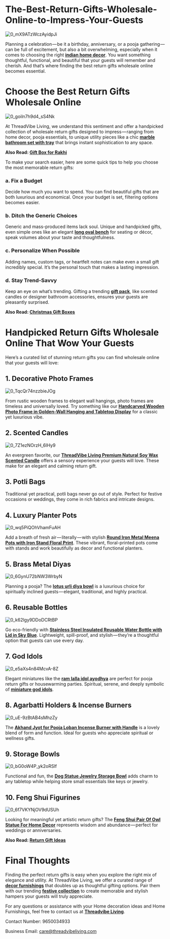 # The-Best-Return-Gifts-Wholesale-Online-to-Impress-Your-Guests
![0_mX9ATzWczAyidpJi](https://github.com/user-attachments/assets/a54e0f89-1fd3-4f72-b080-643c19056153)

Planning a celebration — be it a birthday, anniversary, or a pooja gathering — can be full of excitement, but also a bit overwhelming, especially when it comes to choosing the right **[indian home decor](https://threadvibeliving.com/collections/home-decor)**. You want something thoughtful, functional, and beautiful that your guests will remember and cherish. And that’s where finding the best return gifts wholesale online becomes essential.

#  Choose the Best Return Gifts Wholesale Online
![0_goiln7h9d4_sS4Nk](https://github.com/user-attachments/assets/087c34a8-498d-41ba-a94b-42b843bb5025)

At ThreadVibe Living, we understand this sentiment and offer a handpicked collection of wholesale return gifts designed to impress — ranging from home decor, pooja essentials, to unique utility pieces like a chic **[marble bathroom set with tray](https://threadvibeliving.com/products/marble-bathroom-set?_pos=1&_sid=3ea622759&_ss=r)** that brings instant sophistication to any space.

**Also Read: [Gift Box for Rakhi](https://threadvibeliving.com/blogs/news/premium-gift-boxes-to-prepare-for-raksha-bandhan-2024?srsltid=AfmBOoqcgN2FC7Q50tOTbhTLylpwkyxwtWP_CbogP9rkXM_N7li_873v)**

To make your search easier, here are some quick tips to help you choose the most memorable return gifts:

### a. Fix a Budget
 Decide how much you want to spend. You can find beautiful gifts that are both luxurious and economical. Once your budget is set, filtering options becomes easier.

### b. Ditch the Generic Choices
 Generic and mass-produced items lack soul. Unique and handpicked gifts, even simple ones like an elegant **[long oval bench](https://threadvibeliving.com/products/oval-bench?variant=48047219179825)** for seating or décor, speak volumes about your taste and thoughtfulness.

### c. Personalize When Possible
 Adding names, custom tags, or heartfelt notes can make even a small gift incredibly special. It’s the personal touch that makes a lasting impression.

### d. Stay Trend-Savvy
 Keep an eye on what’s trending. Gifting a trending **[gift pack](https://threadvibeliving.com/collections/gifting)**, like scented candles or designer bathroom accessories, ensures your guests are pleasantly surprised.

**Also Read: [Christmas Gift Boxes](https://threadvibeliving.com/blogs/news/unique-christmas-gift-boxes-for-holidays?srsltid=AfmBOooZW0CqT19iw6JvrnB11Qf9s2ewFXipEcFG15y4A-yKhY1CRKdl)**

# Handpicked Return Gifts Wholesale Online That Wow Your Guests
Here’s a curated list of stunning return gifts you can find wholesale online that your guests will love:

## 1. Decorative Photo Frames
![0_TqcQr74nzzbieJOg](https://github.com/user-attachments/assets/84b605bf-f4e9-4a75-86a8-be67684479e3)

From rustic wooden frames to elegant wall hangings, photo frames are timeless and universally loved. Try something like our **[Handcarved Wooden Photo Frame in Golden-Wall Hanging and Tabletop Display](https://threadvibeliving.com/products/wooden-hand-carved-photo-frame-for-wall-hanging-and-tabletops-display-golden)** for a classic yet luxurious vibe.

## 2. Scented Candles
![0_7Z1ezNOrzH_6lHy9](https://github.com/user-attachments/assets/6d9d6411-2725-4fad-9310-713ccf49e228)

An evergreen favorite, our **[ThreadVibe Living Premium Natural Soy Wax Scented Candle](https://threadvibeliving.com/products/threadvibe-living-premium-natural-soy-wax-scented-candle)** offers a sensory experience your guests will love. These make for an elegant and calming return gift.

## 3. Potli Bags
Traditional yet practical, potli bags never go out of style. Perfect for festive occasions or weddings, they come in rich fabrics and intricate designs.

## 4. Luxury Planter Pots
![0_wq5PiQOhVhamFuAH](https://github.com/user-attachments/assets/578593b4-020f-4f95-987c-b6e9a3e27904)

Add a breath of fresh air — literally — with stylish **[Round Iron Metal Meena Pots with Iron Stand Floral Print](https://threadvibeliving.com/products/iron-meena-metal-planter-pot-for-table-top-floral-print)**. These vibrant, floral-printed pots come with stands and work beautifully as decor and functional planters.

## 5. Brass Metal Diyas
![0_6GynU72bNW3WrbyN](https://github.com/user-attachments/assets/bbbcf113-1e54-47f6-a4fd-8c44009e573f)

Planning a pooja? The **[lotus urli diya bowl](https://threadvibeliving.com/products/lotus-urli-diya-2-layer-stand)** is a luxurious choice for spiritually inclined guests — elegant, traditional, and highly practical.

## 6. Reusable Bottles
![0_k62lgy9DDoDCRtBP](https://github.com/user-attachments/assets/c1a79705-2ff8-436f-8ff6-68fc2c319b09)

Go eco-friendly with **[Stainless Steel Insulated Reusable Water Bottle with Lid in Sky Blue](https://threadvibeliving.com/products/stainless-steel-insulated-reusable-water-bottle-with-lid-in-sky-blue)**. Lightweight, spill-proof, and stylish — they’re a thoughtful option that guests can use every day.

## 7. God Idols
![0_e5aXs4n84McvA-8Z](https://github.com/user-attachments/assets/1199eb57-7647-4dd5-aad5-33c1f48f7a60)

Elegant miniatures like the **[ram lalla idol ayodhya](https://threadvibeliving.com/products/ram-lalla-idol-miniature-sculpture)** are perfect for pooja return gifts or housewarming parties. Spiritual, serene, and deeply symbolic of **[miniature god idols](https://threadvibeliving.com/collections/idols-statues-mega-menu)**.

## 8. Agarbatti Holders & Incense Burners
![0_uE-9zBtAB4sMhzZy](https://github.com/user-attachments/assets/2a5ff761-3f05-4002-aea9-3c7721647aef)

The **[Akhand Jyot for Pooja Loban Incense Burner with Handle](https://threadvibeliving.com/products/akhand-jyot-for-pooja-loban-incense-burner-with-handle)** is a lovely blend of form and function. Ideal for guests who appreciate spiritual or wellness gifts.

## 9. Storage Bowls
![0_bG0oW4P_yk2oRSlf](https://github.com/user-attachments/assets/483bf1a5-e093-481f-9a29-cd4fee91ceee)

Functional and fun, the **[Dog Statue Jewelry Storage Bowl](https://threadvibeliving.com/products/geometric-dog-statue-jewelry-storage-bowl)** adds charm to any tabletop while helping store small essentials like keys or jewelry.

## 10. Feng Shui Figurines
![0_6f7VKYNjOV9dUSUh](https://github.com/user-attachments/assets/3bb94ccf-9056-4b1c-9f4b-61352019ce26)

Looking for meaningful yet artistic return gifts? The **[Feng Shui Pair Of Owl Statue For Home Decor](https://threadvibeliving.com/products/feng-shui-pair-of-owl-statue-for-home-decor-living-room-office-table-showpiece)** represents wisdom and abundance — perfect for weddings or anniversaries.

**Also Read: [Return Gift Ideas](https://threadvibeliving.com/blogs/news/return-gift-ideas)**

# Final Thoughts
Finding the perfect return gifts is easy when you explore the right mix of elegance and utility. At ThreadVibe Living, we offer a curated range of **[decor furnishings](https://threadvibeliving.com/collections/furnishing-mega-menu)** that doubles up as thoughtful gifting options. Pair them with our trending **[festive collection](https://threadvibeliving.com/collections/festive-collection)** to create memorable and stylish hampers your guests will truly appreciate.

For any questions or assistance with your Home decoration ideas and Home Furnishings, feel free to contact us at **[Threadvibe Living](https://threadvibeliving.com/)**.

Contact Number: 9650034933

Business Email: care@threadvibeliving.com
